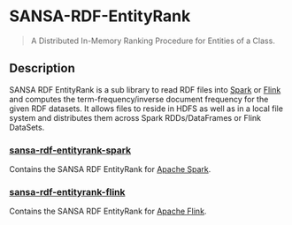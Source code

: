 # SANSA-RDF-EntityRank
> A Distributed In-Memory Ranking Procedure for Entities of a Class.
## Description
SANSA RDF EntityRank is a sub library to read RDF files into [Spark](https://spark.apache.org) or [Flink](https://flink.apache.org) and computes the term-frequency/inverse document frequency for the given RDF datasets. It allows files to reside in HDFS as well as in a local file system and distributes them across Spark RDDs/DataFrames or Flink DataSets.

### [sansa-rdf-entityrank-spark](https://github.com/SANSA-Stack/SANSA-RDF-EntityRank/tree/master/sansa-rdf-entityrank-spark)
Contains the SANSA RDF EntityRank for [Apache Spark](http://spark.apache.org/).

### [sansa-rdf-entityrank-flink](https://github.com/SANSA-Stack/SANSA-RDF-EntityRank/tree/master/sansa-entityrank-flink)
Contains the SANSA RDF EntityRank for [Apache Flink](http://flink.apache.org/).

